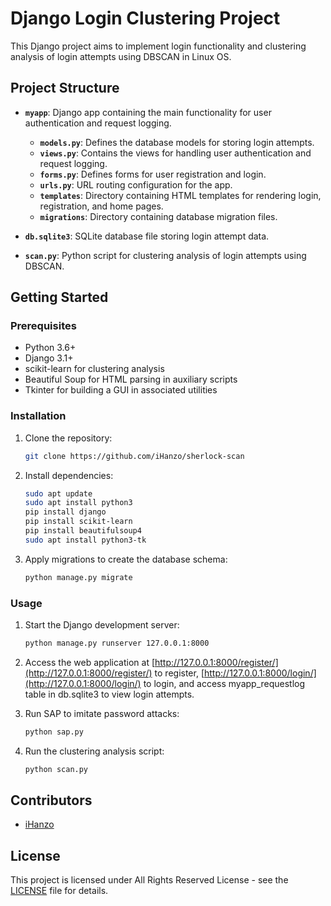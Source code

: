# Django Login Clustering Project

This Django project aims to implement login functionality and clustering analysis of login attempts using DBSCAN in Linux OS.

## Project Structure

- **`myapp`**: Django app containing the main functionality for user authentication and request logging.
  - **`models.py`**: Defines the database models for storing login attempts.
  - **`views.py`**: Contains the views for handling user authentication and request logging.
  - **`forms.py`**: Defines forms for user registration and login.
  - **`urls.py`**: URL routing configuration for the app.
  - **`templates`**: Directory containing HTML templates for rendering login, registration, and home pages.
  - **`migrations`**: Directory containing database migration files.

- **`db.sqlite3`**: SQLite database file storing login attempt data.

- **`scan.py`**: Python script for clustering analysis of login attempts using DBSCAN.

## Getting Started

### Prerequisites

- Python 3.6+
- Django 3.1+
- scikit-learn for clustering analysis
- Beautiful Soup for HTML parsing in auxiliary scripts
- Tkinter for building a GUI in associated utilities

### Installation

1. Clone the repository:

    ```bash
    git clone https://github.com/iHanzo/sherlock-scan
    ```

2. Install dependencies:

    ```bash
    sudo apt update
    sudo apt install python3
    pip install django
    pip install scikit-learn
    pip install beautifulsoup4
    sudo apt install python3-tk
    ```

3. Apply migrations to create the database schema:

    ```bash
    python manage.py migrate
    ```

### Usage

1. Start the Django development server:

    ```bash
    python manage.py runserver 127.0.0.1:8000
    ```

2. Access the web application at [http://127.0.0.1:8000/register/](http://127.0.0.1:8000/register/) to register, [http://127.0.0.1:8000/login/](http://127.0.0.1:8000/login/) to login, and access myapp_requestlog table in db.sqlite3 to view login attempts.

3. Run SAP to imitate password attacks:

    ```bash
    python sap.py
    ```

4. Run the clustering analysis script:

    ```bash
    python scan.py
    ```

## Contributors

- [iHanzo](https://github.com/iHanzo)

## License

This project is licensed under All Rights Reserved License - see the [LICENSE](LICENSE) file for details.

